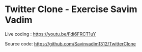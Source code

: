 # Twitter Clone - Exercise Savim Vadim

Live coding : https://youtu.be/Fdi6FRCT1uY

Source code: https://github.com/Savinvadim1312/TwitterClone
